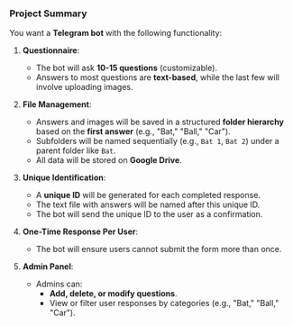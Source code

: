 ### **Project Summary**

You want a **Telegram bot** with the following functionality:

1.  **Questionnaire**:
    
    *   The bot will ask **10-15 questions** (customizable).
    *   Answers to most questions are **text-based**, while the last few will involve uploading images.
2.  **File Management**:
    
    *   Answers and images will be saved in a structured **folder hierarchy** based on the **first answer** (e.g., "Bat," "Ball," "Car").
    *   Subfolders will be named sequentially (e.g., `Bat 1`, `Bat 2`) under a parent folder like `Bat`.
    *   All data will be stored on **Google Drive**.
3.  **Unique Identification**:
    
    *   A **unique ID** will be generated for each completed response.
    *   The text file with answers will be named after this unique ID.
    *   The bot will send the unique ID to the user as a confirmation.
4.  **One-Time Response Per User**:
    
    *   The bot will ensure users cannot submit the form more than once.
5.  **Admin Panel**:
    
    *   Admins can:
        *   **Add, delete, or modify questions**.
        *   View or filter user responses by categories (e.g., "Bat," "Ball," "Car").
